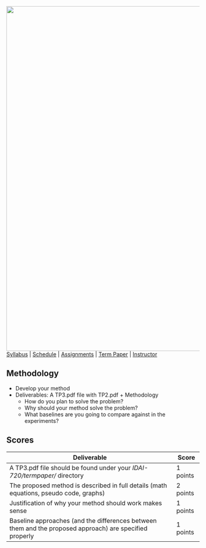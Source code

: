 [<img width=900 src="../img/title.png?raw=yes">](../README.md)   
[Syllabus](../README.md) |
[Schedule](../schedule.md) |
[Assignments](../assignments/README.md) |
[Term Paper](README.md) |
[Instructor](http://zhe-yu.github.io) 

## Methodology

 - Develop your method 
 - Deliverables: A TP3.pdf file with TP2.pdf + Methodology
   + How do you plan to solve the problem?
   + Why should your method solve the problem?
   + What baselines are you going to compare against in the experiments?


## Scores
 | Deliverable | Score |
 |------------|--------|
 | A TP3.pdf file should be found under your _IDAI-720/termpaper/_ directory | 1 points|
 | The proposed method is described in full details (math equations, pseudo code, graphs) | 2 points |
 | Justification of why your method should work makes sense | 1 points |
 | Baseline approaches (and the differences between them and the proposed approach) are specified properly | 1 points |
